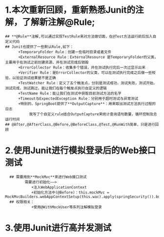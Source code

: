 # 1.本次重新回顾，重新熟悉Junit的注解，了解新注解@Rule;
    ## **@Rule**注解,可以通过实现TestRule来对方法做切面，在@Test方法运行前后加入自定义代码
    ## Junit也提供了一些默认Rule,如下：
          +TemporaryFolder Rule：创建一些临时目录或者文件
          +ExternalResource Rule：ExternalResource 是TemporaryFolder的父类，主要用于在测试之前创建资源，并在测试完成后销毁
          +ErrorCollector Rule：收集多个错误，并在测试执行完后一次过显示出来
          +Verifier Rule：是ErrorCollector的父类，可以在测试执行完成之后做一些校验，以验证测试结果是不是正确
          +TestWatcher Rule：定义了五个触发点，分别是测试成功，测试失败，测试开始，测试完成，测试跳过，能让我们在每个触发点执行自定义的逻辑
          +TestName Rule：能让我们在测试中获取目前测试方法的名字
          +Timeout与ExpectedException Rule：分别用于超时测试与异常测试
          +特别的，SpringBoot提供了**OutputCapture**：用来取出测试方法执行过程的日志
               我写了个自定义rule结合OutputCapture来统计查询语句数量，循环控制及总运行时间
    ## @After,@AfterClass,@Before,@BeforeClass,@Test,@RunWith简单，只是进行回顾
# 2.使用Junit进行模拟登录后的Web接口测试
      ## 需要用到**MockMvc**来进行Web接口测试
             需要进行初始化——>
                +注入WebApplicationContext
                +初始化方法中(@Before)：this.mockMvc = MockMvcBuilders.webAppContextSetup(this.wac).apply(springSecurity()).build();
      ## 权限相关：
                +使用@WithMockUser等系列注解模拟登录
# 3.使用Junit进行高并发测试
